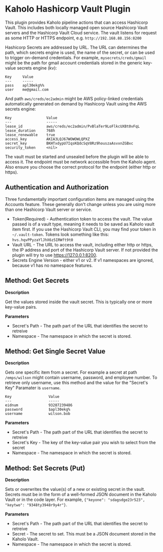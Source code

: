 # Kaholo Hashicorp Vault Plugin
This plugin provides Kaholo pipeline actions that can access Hashicorp Vault. This includes both locally managed open source Hashicorp Vault servers and the Hashicorp Vault Cloud service. The vault listens for request as some HTTP or HTTPS endpoint, e.g. `http://192.168.88.156:8200`

Hashicorp Secrets are addressed by URL. The URL can determines the path, which secrets engine is used, the name of the secret, or can be used to trigger on-demand credentials. For example, `mysecrets/creds/gmail` might be the path for gmail account credentials stored in the generic key-value secrets engine (kv):

    Key     Value
    ---     -----
    pass    apl30ekg%%
    user    me@gmail.com
    
And path `aws/creds/ec2admin` might be AWS policy-linked credentials automatically generated on demand by Hashicorp Vault using the AWS secrets engine:

    Key                Value
    ---                -----
    lease_id           aws/creds/ec2admin/PvBlaTer9LoFlkcUXBt0vFqL
    lease_duration     768h
    lease_renewable    true
    access_key         AKIA3LQJ67WOWOWLQPXZ
    secret_key         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
    security_token     <nil>

The vault must be started and unsealed before the plugin will be able to access it. The endpoint must be network accessible from the Kaholo agent. Also ensure you choose the correct protocol for the endpoint (either http or https).

## Authentication and Authorization ##
Three fundamentally important configuration items are managed using the Accounts feature. These generally don't change unless you are using more than one Hashicorp Vault server or service.

* Token(Required) - Authentication token to access the vault. The value passed is of a vault type, meaning it needs to be saved as Kaholo vault item first. If you use the Hashicorp Vault CLI, you may find your token in `~/.vault-token`. Tokens look something like this: `hvs.hqvPPyzaYlJhX6z5IRWft9t0`
* Vault URL - The URL to access the vault, including either http or https, the IP address and port of the Hashicorp Vault server. If not provided the plugin will try to use https://127.0.0.1:8200.
* Secrets Engine Version - either v1 or v2. If v1 namespaces are ignored, because v1 has no namespace features.

## Method: Get Secrets

**Description**

Get the values stored inside the vault secret. This is typically one or more key-value pairs.

**Parameters**

* Secret's Path - The path part of the URL that identifies the secret to retreive
* Namespace - The namespace in which the secret is stored.

## Method: Get Single Secret Value

**Description**

Gets one specific item from a secret. For example a secret at path `/emps/wilson` might contain username, password, and employee number. To retrieve only username, use this method and the value for the "Secret's Key" Paramater is `username`.

    Key                 Value
    ---                 -----
    eidnum              93287239486
    password            $apl30ekg%
    username            wilson.bob

**Parameters**

* Secret's Path - The path part of the URL that identifies the secret to retreive
* Secret's Key - The key of the key-value pair you wish to select from the secret
* Namespace - The namespace in which the secret is stored.

## Method: Set Secrets (Put)

**Description**

Sets or overwrites the value(s) of a new or existing secret in the vault. Secrets must be in the form of a well-formed JSON document in the Kaholo Vault or in the code layer. For example, `{"keyone": "sdagsdge23r523", "keytwo": "9348ty3948r9y4r"}`.

**Parameters**

* Secret's Path - The path part of the URL that identifies the secret to retreive
* Secret - The secret to set. This must be a JSON document stored in the Kaholo Vault.
* Namespace - The namespace in which the secret is stored.
